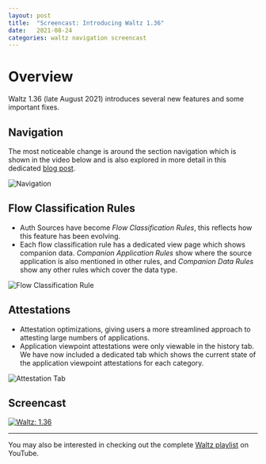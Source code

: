 ```yaml
---
layout: post
title:  "Screencast: Introducing Waltz 1.36"
date:   2021-08-24
categories: waltz navigation screencast
---
```


# Overview

Waltz 1.36 (late August 2021) introduces several new features and some important fixes.

## Navigation

The most noticeable change is around the section navigation which is shown in the video below and is also explored in more detail in this dedicated [blog post](https://waltz.finos.org/blog/waltz/navigation/screencast/2021/08/19/nav-user.html).

![Navigation](/blog/assets/images/1_36/nav.png)

## Flow Classification Rules
* Auth Sources have become _Flow Classification Rules_, this reflects how this feature has been evolving.
* Each flow classification rule has a dedicated view page which shows companion data.  _Companion Application Rules_ show where the source application is also mentioned in other rules, and _Companion Data Rules_ show any other rules which cover the data type.

![Flow Classification Rule](/blog/assets/images/1_36/fcr.png)

## Attestations

* Attestation optimizations, giving users a more streamlined approach to attesting large numbers of applications.  
* Application viewpoint attestations were only viewable in the history tab.  We have now included a dedicated tab which shows the current state of the application viewpoint attestations for each category. 

![Attestation Tab](/blog/assets/images/1_36/att.png)


## Screencast


[![Waltz: 1.36](http://img.youtube.com/vi/uMpG2s5TVRc/0.jpg)](https://www.youtube.com/watch?v=uMpG2s5TVRc&list=PLGNSioXgrIEfJFJCTFGxKzfoDmxwPEap4)


----

You may also be interested in checking out the complete [Waltz playlist](https://www.youtube.com/playlist?list=PLGNSioXgrIEfJFJCTFGxKzfoDmxwPEap4) on YouTube.
